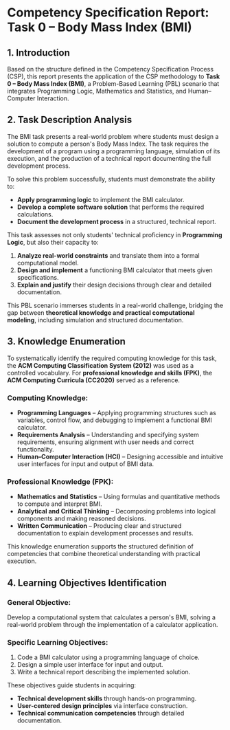 # Competency Specification Report: Task 0 – Body Mass Index (BMI)

## 1. Introduction

Based on the structure defined in the Competency Specification Process (CSP), this report presents the application of the CSP methodology to **Task 0 – Body Mass Index (BMI)**, a Problem-Based Learning (PBL) scenario that integrates Programming Logic, Mathematics and Statistics, and Human–Computer Interaction.


## 2. Task Description Analysis

The BMI task presents a real-world problem where students must design a solution to compute a person's Body Mass Index. The task requires the development of a program using a programming language, simulation of its execution, and the production of a technical report documenting the full development process.

To solve this problem successfully, students must demonstrate the ability to:

* **Apply programming logic** to implement the BMI calculator.
* **Develop a complete software solution** that performs the required calculations.
* **Document the development process** in a structured, technical report.

This task assesses not only students' technical proficiency in **Programming Logic**, but also their capacity to:

1. **Analyze real-world constraints** and translate them into a formal computational model.
2. **Design and implement** a functioning BMI calculator that meets given specifications.
3. **Explain and justify** their design decisions through clear and detailed documentation.

This PBL scenario immerses students in a real-world challenge, bridging the gap between **theoretical knowledge and practical computational modeling**, including simulation and structured documentation.


## 3. Knowledge Enumeration

To systematically identify the required computing knowledge for this task, the **ACM Computing Classification System (2012)** was used as a controlled vocabulary. For **professional knowledge and skills (FPK)**, the **ACM Computing Curricula (CC2020)** served as a reference.

### Computing Knowledge:

* **Programming Languages** – Applying programming structures such as variables, control flow, and debugging to implement a functional BMI calculator.
* **Requirements Analysis** – Understanding and specifying system requirements, ensuring alignment with user needs and correct functionality.
* **Human–Computer Interaction (HCI)** – Designing accessible and intuitive user interfaces for input and output of BMI data.

### Professional Knowledge (FPK):

* **Mathematics and Statistics** – Using formulas and quantitative methods to compute and interpret BMI.
* **Analytical and Critical Thinking** – Decomposing problems into logical components and making reasoned decisions.
* **Written Communication** – Producing clear and structured documentation to explain development processes and results.

This knowledge enumeration supports the structured definition of competencies that combine theoretical understanding with practical execution.



## 4. Learning Objectives Identification

### General Objective:

Develop a computational system that calculates a person's BMI, solving a real-world problem through the implementation of a calculator application.

### Specific Learning Objectives:

1. Code a BMI calculator using a programming language of choice.
2. Design a simple user interface for input and output.
3. Write a technical report describing the implemented solution.

These objectives guide students in acquiring:

* **Technical development skills** through hands-on programming.
* **User-centered design principles** via interface construction.
* **Technical communication competencies** through detailed documentation.



